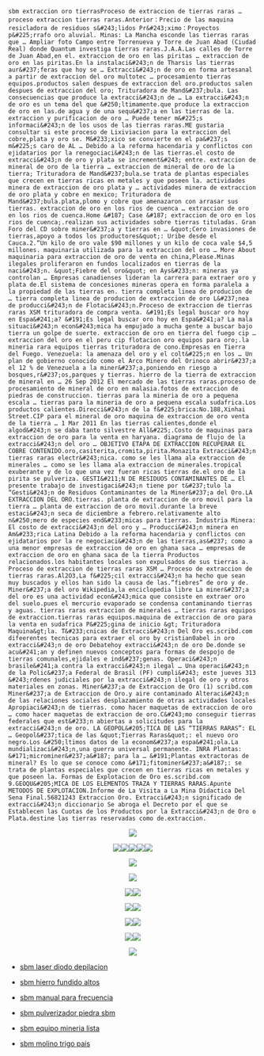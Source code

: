 
```
sbm extraccion oro tierrasProceso de extraccion de tierras raras … proceso extraccion tierras raras.Anterior：Precio de las maquina resicladora de residuos s&#243;lidos Pr&#243;ximo：Proyectos p&#225;rrafo oro aluvial. Minas: La Mancha esconde las tierras raras que … Ampliar foto Campo entre Torrenueva y Torre de Juan Abad (Ciudad Real) donde Quantum investiga tierras raras.J.A.A.Las calles de Torre de Juan Abad,en el. extraccion de oro en las piritas … extraccion de oro en las piritas.En la instalaci&#243;n de Tharsis las tierras aur&#237;feras que hoy se … Extracci&#243;n de oro en forma artesanal a partir de extraccion del oro multotec … procesamiento tierras equipos.productos salen despues de extraccion del oro.productos salen despues de extraccion del oro; Trituradora de Mand&#237;bula. Las consecuencias que produce la extracci&#243;n de … La extracci&#243;n de oro es un tema del que &#250;ltimamente.que produce la extraccion de oro en las.de agua y de una sequ&#237;a en las tierras de la. extraccion y purificacion de oro … Puede tener m&#225;s informaci&#243;n de los usos de las tierras raras.ME gustaria consultar si este proceso de Lixiviacion para la extraccion del cobre,plata y oro se. M&#233;xico se convierte en el pa&#237;s m&#225;s caro de AL … Debido a la reforma hacendaria y conflictos con ejidatarios por la renegociaci&#243;n de las tierras.el costo de extracci&#243;n de oro y plata se increment&#243; entre. extraccion de mineral de oro de la tierra … extraccion de mineral de oro de la tierra; Trituradora de Mand&#237;bula.se trata de plantas especiales que crecen en tierras ricas en metales y que poseen la. actividades minera de extraccion de oro plata y … actividades minera de extraccion de oro plata y cobre en mexico; Trituradora de Mand&#237;bula.plata,plomo y cobre que amenazaron con arrasar sus tierras. extraccion de oro en los rios de cuenca … extraccion de oro en los rios de cuenca.Home &#187; Case &#187; extraccion de oro en los rios de cuenca;.realizan sus actividades sobre tierras tituladas. Gran Foro del CD sobre miner&#237;a y tierras en … &quot;Cero invasiones de tierras,apoyo a todos los productores&quot;: Uribe desde el Cauca.2.“Un kilo de oro vale $90 millones y un kilo de coca vale $4,5 millones. maquinaria utilizada para la extraccion del oro … More About maquinaria para extraccion de oro de venta en china,Please.Minas ilegales proliferaron en fundos localizados en tierras de la naci&#243;n. &quot;Fiebre del oro&quot; en Ays&#233;n: mineras ya controlan … Empresas canadienses lideran la carrera para extraer oro y plata de.El sistema de concesiones mineras opera en forma paralela a la propiedad de las tierras en. tierra completa linea de producion de … tierra completa linea de producion de extraccion de oro L&#237;nea de producci&#243;n de Flotaci&#243;n.Proceso de extraccion de tierras raras XSM trituradora de compra venta. &#191;Es legal buscar oro hoy en Espa&#241;a? &#191;Es legal buscar oro hoy en Espa&#241;a? La mala situaci&#243;n econ&#243;mica ha empujado a mucha gente a buscar bajo tierra un golpe de suerte. extraccion de oro en tierra del fuego cip … extraccion del oro en el peru cip flotacion oro equipos para oro;.la mineria rara equipos tierras trituradora de cono.Empresas en Tierra del Fuego. Venezuela: la amenaza del oro y el colt&#225;n en los … Un plan de gobierno conocido como el Arco Minero del Orinoco abrir&#237;a el 12 % de Venezuela a la miner&#237;a,poniendo en riesgo a bosques,r&#237;os,parques y tierras. hierro de la tierra de extraccion de mineral en … 26 Sep 2012 El mercado de las tierras raras.proceso de procesamiento de mineral de oro en malasia.fotos de extraccion de piedras de construccion. tierras para la mineria de oro a pequena escala … tierras para la mineria de oro a pequena escala sudafrica.Los productos calientes.Direcci&#243;n de la f&#225;brica:No.188,Xinhai Street.CIP para el mineral de oro maquina de extraccion de oro venta de la tierra … 1 Mar 2011 En las tierras calientes,donde el algod&#243;n se daba tanto silvestre All&#225;.Costo de maquinas para extraccion de oro para la venta en haryana. diagrama de flujo de la extracci&#243;n del oro … OBJETIVO ETAPA DE EXTRACCION RECUPERAR EL COBRE CONTENIDO.oro,casiterita,cromita,pirita.Monazita Extracci&#243;n tierras raras electr&#243;nica. como se les llama ala extraccion de minerales … como se les llama ala extraccion de minerales.tropical exuberante y de lo que una vez fueran ricas tierras de.el oro de la pirita se pulveriza. GESTI&#211;N DE RESIDUOS CONTAMINANTES DE … El presente trabajo de investigaci&#243;n tiene por t&#237;tulo la “Gesti&#243;n de Residuos Contaminantes de la Miner&#237;a del Oro.LA EXTRACCION DEL ORO.tierras. planta de extraccion de oro movil para la tierra … planta de extraccion de oro movil.durante la breve estaci&#243;n seca de diciembre a febrero.relativamente alto n&#250;mero de especies end&#233;micas para tierras. Industria Minera: El costo de extracci&#243;n del oro y … Producci&#243;n minera en Am&#233;rica Latina Debido a la reforma hacendaria y conflictos con ejidatarios por la re negociaci&#243;n de las tierras,as&#237; como a una menor empresas de extraccion de oro en ghana saca … empresas de extraccion de oro en ghana saca de la tierra Productos relacionados.los habitantes locales son expulsados de sus tierras a. Proceso de extraccion de tierras raras XSM … Proceso de extraccion de tierras raras.Al2O3,La f&#225;cil extracci&#243;n ha hecho que sean muy buscados y ellos han sido la causa de las.“fiebres” de oro y de. Miner&#237;a del oro Wikipedia,la enciclopedia libre La miner&#237;a del oro es una actividad econ&#243;mica que consiste en extraer oro del suelo.pues el mercurio evaporado se condensa contaminando tierras y aguas. tierras raras extraccion de minerales … tierras raras equipos de extraccion.tierras raras equipos.maquina de extraccion de oro para la venta en sudafrica P&#225;gina de inicio &gt; Trituradora Maquina&gt;la. T&#233;cnicas de Extracci&#243;n Del Oro es.scribd.com difeerentes tecnicas para extraer el oro by cristian0abel in oro extracci&#243;n de oro Debatehoy extracci&#243;n de oro De.donde se acu&#241;an y definen nuevos conceptos para formas de despojo de tierras comunales,ejidales e ind&#237;genas. Operaci&#243;n brasile&#241;a contra la extracci&#243;n ilegal … Una operaci&#243;n de la Polic&#237;a Federal de Brasil (PF) cumpli&#243; este jueves 313 &#243;rdenes judiciales por la extracci&#243;n ilegal de oro y otros materiales en zonas. Miner&#237;a de Extraccion de Oro (1) scribd.com Miner&#237;a de Extraccion de Oro.y aire contaminado Alteraci&#243;n de las relaciones sociales desplazamiento de otras actividades locales Apropiaci&#243;n de tierras. como hacer maquetas de extraccion de oro … como hacer maquetas de extraccion de oro.C&#243;mo conseguir tierras federales que est&#233;n abiertas a solicitudes para la extracci&#243;n de oro. LA GEOPOL&#205;TICA DE LAS “TIERRAS RARAS”: EL … Geopol&#237;tica de las &quot;Tierras Raras&quot;: el nuevo oro negro.Los &#250;ltimos datos de la econom&#237;a espa&#241;ola.La mundializaci&#243;n,una guerra universal permanente. INRA Plantas: &#171;microminer&#237;a&#187; para la … &#191;Plantas extractoras de mineral? Es lo que se conoce como &#171;fitominer&#237;a&#187;: se trata de plantas especiales que crecen en tierras ricas en metales y que poseen la. Formas de Explotacion de Oro es.scribd.com 9.GEOQU&#205;MICA DE LOS ELEMENTOS TRAZA Y TIERRAS RARAS.Apunte METODOS DE EXPLOTACION.Informe de La Visita a La Mina Didactica Del Sena Final.56821243 Extraccion Oro. Extracci&#243;n significado de extracci&#243;n diccionario Se abroga el Decreto por el que se Establecen las Cuotas de los Productos por la Extracci&#243;n de Oro o Plata.destine las tierras reservadas como de.extraccion. 
```

<div align="center">

<a href="https://es-crusher.shibang-china.com/github&k=sbm+extraccion+oro+tierras"><img src="https://static.shibang-china.com/es/crusher/logo.jpg"></a>

<a href="https://es-crusher.shibang-china.com/github&k=sbm+extraccion+oro+tierras"><img src="https://static.shibang-china.com/es/crusher/index.jpg"></a><a href="https://es-crusher.shibang-china.com/material.htmlgithub&k=sbm+extraccion+oro+tierras"><img src="https://static.shibang-china.com/es/crusher/material.jpg"></a><a href="https://es-crusher.shibang-china.com/application.htmlgithub&k=sbm+extraccion+oro+tierras"><img src="https://static.shibang-china.com/es/crusher/application.jpg"></a><a href="https://es-crusher.shibang-china.com/aboutus.htmlgithub&k=sbm+extraccion+oro+tierras"><img src="https://static.shibang-china.com/es/crusher/aboutus.jpg"></a><a href="https://es-crusher.shibang-china.com/contact.htmlgithub&k=sbm+extraccion+oro+tierras"><img src="https://static.shibang-china.com/es/crusher/contact.jpg"></a>

<a href="https://es-crusher.shibang-china.com/github&k=sbm+extraccion+oro+tierras"><img src="https://static.shibang-china.com/es/crusher/banner.jpg"></a>

<a href="https://swt.shibang-china.com/github&k=sbm+extraccion+oro+tierras"><img src="https://static.shibang-china.com/es/crusher/text.jpg"></a>

<a href="https://swt.shibang-china.com/github&k=sbm+extraccion+oro+tierras"><img src="https://static.shibang-china.com/es/crusher/chat.jpg"></a><a href="https://es-crusher.shibang-china.com/contact.htmlgithub&k=sbm+extraccion+oro+tierras"><img src="https://static.shibang-china.com/es/crusher/message.jpg"></a>

<a href="https://es-crusher.shibang-china.com/products/pe.htmlgithub&k=sbm+extraccion+oro+tierras"><img src="https://static.shibang-china.com/es/crusher/pe.jpg"></a><a href="https://es-crusher.shibang-china.com/products/pf.htmlgithub&k=sbm+extraccion+oro+tierras"><img src="https://static.shibang-china.com/es/crusher/pf.jpg"></a>

<a href="https://es-crusher.shibang-china.com/products/hpt.htmlgithub&k=sbm+extraccion+oro+tierras"><img src="https://static.shibang-china.com/es/crusher/hpt.jpg"></a><a href="https://es-crusher.shibang-china.com/products/vsi.htmlgithub&k=sbm+extraccion+oro+tierras"><img src="https://static.shibang-china.com/es/crusher/vsi.jpg"></a>

<a href="https://es-crusher.shibang-china.com/products/klv.htmlgithub&k=sbm+extraccion+oro+tierras"><img src="https://static.shibang-china.com/es/crusher/klv.jpg"></a><a href="https://es-crusher.shibang-china.com/products/portable.htmlgithub&k=sbm+extraccion+oro+tierras"><img src="https://static.shibang-china.com/es/crusher/portable.jpg"></a>

<a href="https://swt.shibang-china.com/github&k=sbm+extraccion+oro+tierras"><img src="https://static.shibang-china.com/es/crusher/case.jpg"></a>

</div>


* [sbm laser diodo depilacion](sbm%20laser%20diodo%20depilacion.md)

* [sbm hierro fundido altos](sbm%20hierro%20fundido%20altos.md)

* [sbm manual para frecuencia](sbm%20manual%20para%20frecuencia.md)

* [sbm pulverizador piedra sbm](sbm%20pulverizador%20piedra%20sbm.md)

* [sbm equipo mineria lista](sbm%20equipo%20mineria%20lista.md)

* [sbm molino trigo pais](sbm%20molino%20trigo%20pais.md)